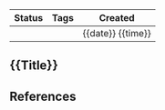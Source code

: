 
| Status | Tags | Created           |
| ------ | ---- | ----------------- |
|        |      | {{date}} {{time}} |

## {{Title}}



## References
